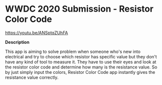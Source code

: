 # WWDC 2020 Submission - Resistor Color Code
 
 https://youtu.be/ANSptqZUhFA
 
**Description**

This app is aiming to solve problem when someone who's new into electrical and try to choose which resistor has specific value but they don't have any kind of tool to measure it. They have to use their eyes and look at the resistor color code and determine how many is the resistance value. So by just simply input the colors, Resistor Color Code app instantly gives the resistance value correctly.

